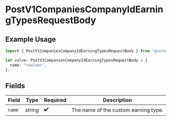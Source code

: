 # PostV1CompaniesCompanyIdEarningTypesRequestBody

## Example Usage

```typescript
import { PostV1CompaniesCompanyIdEarningTypesRequestBody } from "gusto-embedded/models/operations";

let value: PostV1CompaniesCompanyIdEarningTypesRequestBody = {
  name: "<value>",
};
```

## Fields

| Field                                | Type                                 | Required                             | Description                          |
| ------------------------------------ | ------------------------------------ | ------------------------------------ | ------------------------------------ |
| `name`                               | *string*                             | :heavy_check_mark:                   | The name of the custom earning type. |